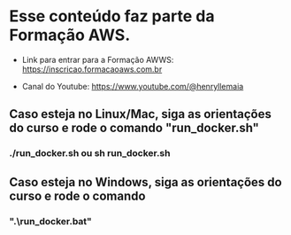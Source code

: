 # Esse conteúdo faz parte da Formação AWS.

- Link para entrar para a Formação AWWS: https://inscricao.formacaoaws.com.br

- Canal do Youtube: https://www.youtube.com/@henryllemaia

## Caso esteja no Linux/Mac, siga as orientações do curso e rode o comando "run_docker.sh"

### ./run_docker.sh ou sh run_docker.sh


## Caso esteja no Windows, siga as orientações do curso e rode o comando 
### ".\run_docker.bat"